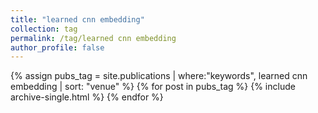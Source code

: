 ```yaml
---
title: "learned cnn embedding"
collection: tag
permalink: /tag/learned cnn embedding
author_profile: false
---
```

{% assign pubs_tag = site.publications | where:"keywords", learned cnn embedding | sort: "venue" %}
{% for post in pubs_tag %}
  {% include archive-single.html %}
{% endfor %}